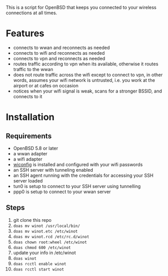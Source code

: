 This is a script for OpenBSD that keeps you connected to your wireless
connections at all times.

# Features

* connects to wwan and reconnects as needed
* connects to wifi and reconnects as needed
* connects to vpn and reconnects as needed
* routes traffic according to vpn when its available, otherwise it routes
  traffic to the wwan
* does not route traffic across the wifi except to connect to vpn, in other
  words, assumes your wifi network is untrusted, i.e. you work at the airport or
  at cafes on occasion
* notices when your wifi signal is weak, scans for a stronger BSSID, and
  connects to it

# Installation

## Requirements

* OpenBSD 5.8 or later
* a wwan adapter
* a wifi adapter
* [wiconfig][1] is installed and configured with your wifi passwords
* an SSH server with tunneling enabled
* an SSH agent running with the credentials for accessing your SSH server loaded
* tun0 is setup to connect to your SSH server using tunnelling
* ppp0 is setup to connect to your wwan server

## Steps

1. git clone this repo
1. ````doas mv winot /usr/local/bin/````
1. ````doas mv winot.etc /etc/winot````
1. ````doas mv winot.rcd /etc/rc.d/winot````
1. ````doas chown root:wheel /etc/winot````
1. ````doas chmod 600 /etc/winot````
1. update your info in /etc/winot
1. ````doas winot````
1. ````doas rcctl enable winot````
1. ````doas rcctl start winot````

  [1]: https://github.com/devious/wiconfig
